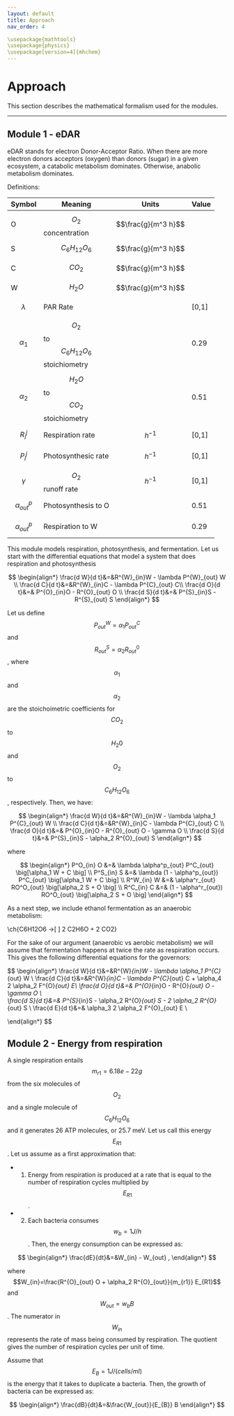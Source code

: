 ```yaml
---
layout: default
title: Approach
nav_order: 4

\usepackage{mathtools}
\usepackage{physics}
\usepackage[version=4]{mhchem}
---
```


# Approach

This section describes the mathematical formalism used for the modules.

---

## Module 1 - eDAR

eDAR stands for electron Donor-Acceptor Ratio. When there are more electron donors acceptors (oxygen) than donors (sugar) in a given ecosystem, a catabolic metabolism dominates. Otherwise, anabolic metabolism dominates. 

Definitions:

| Symbol | Meaning | Units| Value |
| ----------- | ----------- | ----------- | ----------- | 
|O| $$O_2$$ concentration | $$\frac{g}{m^3 h}$$ |  | 
|S| $$C_{6}H_{12}O_{6}$$  | $$\frac{g}{m^3 h}$$ | | 
|C| $$CO_2$$ | $$\frac{g}{m^3 h}$$ |  |  
|W| $$H_2O$$ | $$\frac{g}{m^3 h}$$ |  |   
| $$\lambda$$ | PAR Rate |         | [0,1]| 
|$$\alpha_1$$ | $$O_2$$ to $$C_{6}H_{12}O_{6}$$ stoichiometry | |0.29  |
|$$\alpha_2$$ | $$H_2O$$ to $$CO_{2}$$ stoichiometry | |0.51|
|$$R^j_i$$| Respiration rate| $$h^{-1}$$ | [0,1]  |
|$$P^j_i$$| Photosynthesic rate| $$h^{-1}$$ | [0,1] |
|$$\gamma$$ | $$O_2$$ runoff rate | $$h^{-1}$$  | [0,1]   |
|$$\alpha^p_{out}$$ | Photosynthesis to O |   | 0.51 |
|$$\alpha^p_{out}$$ | Respiration to W |   | 0.29 |


This module models respiration, photosynthesis, and fermentation. Let us start with the differential equations that model a system that does respiration and photosynthesis

$$
\begin{align*}
  \frac{d W}{d t}&=&R^{W}_{in}W - \lambda P^{W}_{out} W \\
  \frac{d C}{d t}&=&R^{W}_{in}C - \lambda P^{C}_{out} C\\
  \frac{d O}{d t}&=& P^{O}_{in}O - R^{O}_{out} O \\	
  \frac{d S}{d t}&=& P^{S}_{in}S - R^{S}_{out} S 
\end{align*}
$$

Let us define $$P^{W}_{out}=\alpha_1 P^{C}_{out}$$ and $$R^{S}_{out}=\alpha_2 R^{0}_{out}$$, where $$\alpha_1$$ and $$\alpha_2$$ are the stoichoimetric coefficients for $$CO_2$$ to $$H_{2}0$$ and $$O_2$$ to $$C_{6}H_{12}O_{6}$$, respectively. Then, we have:

$$
\begin{align*}
  \frac{d W}{d t}&=&R^{W}_{in}W - \lambda \alpha_1 P^{C}_{out} W \\
  \frac{d C}{d t}&=&R^{W}_{in}C - \lambda P^{C}_{out} C \\
  \frac{d O}{d t}&=& P^{O}_{in}O - R^{O}_{out} O - \gamma O \\	
  \frac{d S}{d t}&=& P^{S}_{in}S - \alpha_2 R^{O}_{out} S 		
\end{align*}
$$

where

$$
\begin{align*}
   P^O_{in} O &=& \lambda \alpha^p_{out} P^C_{out} \big[\alpha_1 W + C \big] \\
   P^S_{in} S &=& \lambda (1 - \alpha^p_{out}) P^C_{out} \big[\alpha_1 W + C \big] \\
   R^W_{in} W &=& \alpha^r_{out} RO^O_{out} \big[\alpha_2 S + O \big] \\
   R^C_{in} C &=& (1 - \alpha^r_{out}) RO^O_{out} \big[\alpha_2 S + O \big]
\end{align*}
$$

As a next step, we include ethanol fermentation as an anaerobic metabolism:

\ch{C6H12O6 ->[ ] 2 C2H6O + 2 CO2}

For the sake of our argument (anaerobic vs aerobic metabolism) we will assume that fermentation happens at twice the rate as respiration occurs. This gives the following differential equations for the governors:

$$
\begin{align*}
  \frac{d W}{d t}&=&R^{W}_{in}W - \lambda \alpha_1 P^{C}_{out} W \\
  \frac{d C}{d t}&=&R^{W}_{in}C - \lambda P^{C}_{out} C + \alpha_4 2 \alpha_2 F^{O}_{out} E\\
  \frac{d O}{d t}&=& P^{O}_{in}O - R^{O}_{out} O - \gamma O \\	
  \frac{d S}{d t}&=& P^{S}_{in}S - \alpha_2 R^{O}_{out} S - 2 \alpha_2 R^{O}_{out} S \\
  \frac{d E}{d t}&=& \alpha_3 2 \alpha_2 F^{O}_{out} E \\
  
\end{align*}
$$

## Module 2 - Energy from respiration

A single respiration entails $$m_{r1}=6.18e-22 g$$ from the six molecules of $$O_2$$ and a single molecule of $$C_6H_{12}O_6$$  and it generates 26 ATP molecules, or 25.7 meV. Let us call this energy $$E_{R1}$$. Let us assume as 
a first approximation that:
* 1. Energy from respiration is produced at a rate that is equal to the number of respiration cycles multiplied by $$E_{R1}$$.
* 2. Each bacteria consumes $$w_b=1 J/h$$ .
Then, the energy consumption can be expressed as:

$$
\begin{align*} 
\frac{dE}{dt}&=&W_{in} - W_{out} , 
\end{align*}
$$

where $$W_{in}=\frac{R^{O}_{out} O + \alpha_2 R^{O}_{out}}{m_{r1}} E_{R1}$$ and $$W_{out}=w_b B$$. The numerator in $$W_{in}$$ represents the rate of mass being consumed by respiration. The quotient gives the number
of respiration cycles per unit of time.

Assume that $$E_{B}=1 J/(cells/ml)$$ is the energy that it takes to duplicate a bacteria. Then, the growth of bacteria can be expressed as:

$$
\begin{align*} 
\frac{dB}{dt}&=&\frac{W_{out}}{E_{B}} B  
\end{align*}
$$


